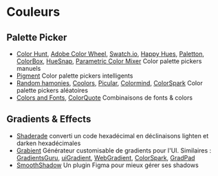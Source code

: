 # Couleurs

## Palette Picker

* [Color Hunt](http://colorhunt.co/), [Adobe Color Wheel](https://color.adobe.com/fr/create/color-wheel/), [Swatch.io](https://swach.io/), [Happy Hues](https://www.happyhues.co/), [Paletton](https://paletton.com/#uid=1000u0kllllaFw0g0qFqFg0w0aF), [ColorBox](https://colorbox.io/), [HueSnap](https://www.huesnap.com/), [Parametric Color Mixer](https://colormixer.web.app/0300e1ffff008409fff9954c342f0201a501e4222f320000ff00fa48283a0400/Nightclub) Color palette pickers manuels
* [Pigment](https://pigment.shapefactory.co/?ref=uxdatabase.io) Color palette pickers intelligents
* [Random hamonies](https://codepen.io/meodai/full/RerqjG/), [Coolors](https://coolors.co/), [Picular](https://picular.co/banana), [Colormind](http://colormind.io/), [ColorSpark](https://colorspark.app/) Color palette pickers aléatoires
* [Colors and Fonts](https://www.colorsandfonts.com/), [ColorQuote](https://www.felixjoy.co/colorquote) Combinaisons de fonts & colors

## Gradients & Effects

* [Shaderade](https://prowe214.github.io/color-shader/) converti un code hexadécimal en déclinaisons lighten et darken hexadécimales
* [Grabient](https://www.grabient.com/) Générateur customisable de gradients pour l'UI. Similaires : [GradientsGuru](http://gradientsguru.com/), [uiGradient](https://uigradients.com/#VelvetSun), [WebGradient](https://webgradients.com/?ref=producthunt), [ColorSpark](https://colorspark.app/), [GradPad](http://ourownthing.co.uk/gradpad.html)
* [SmoothShadow](https://www.figma.com/community/plugin/788830704169694737/SmoothShadow) Un plugin Figma pour mieux gérer ses shadows

